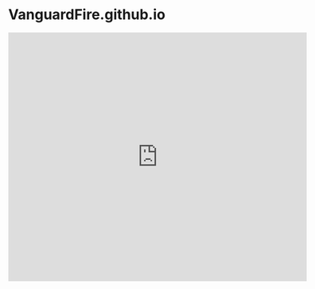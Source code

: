 # VanguardFire.github.io
<iframe src="https://docs.google.com/viewer?url=https://github.com/VanguardFire/VanguardFire.github.io/blob/master/EDD.pdf&embedded=true" style="width:600px; height:500px;" frameborder="0"></iframe>
